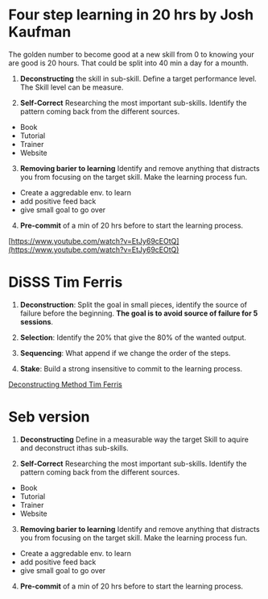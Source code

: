 # Four step learning in 20 hrs by Josh Kaufman

The golden number to become good at a new skill from 0 to knowing your are good is 20 hours. That could be split into 40 min a day for a mounth.

1. **Deconstructing** the skill in sub-skill. Define a target performance level. The Skill level can be measure.

2. **Self-Correct** Researching the most important sub-skills. Identify the pattern coming back from the different sources.
  - Book
  - Tutorial
  - Trainer
  - Website

3. **Removing barier to learning** Identify and remove anything that distracts you from focusing on the target skill. Make the learning process fun.
  - Create a aggredable env. to learn
  - add positive feed back
  - give small goal to go over

4. **Pre-commit** of a min of 20 hrs before to start the learning process.


[https://www.youtube.com/watch?v=EtJy69cEOtQ](https://www.youtube.com/watch?v=EtJy69cEOtQ)

# DiSSS Tim Ferris

1. **Deconstruction**: Split the goal in small pieces, identify the source of failure before the beginning. **The goal is to avoid source of failure for 5 sessions**.

2. **Selection**: Identify the 20% that give the 80% of the wanted output.

3. **Sequencing**: What append if we change the order of the steps.

4. **Stake**: Build a strong insensitive to commit to the learning process.

[Deconstructing Method Tim Ferris](https://www.youtube.com/watch?v=DSq9uGs_z0E)

# Seb version

1. **Deconstructing** Define in a measurable way the target Skill to aquire and deconstruct ithas sub-skills.

2. **Self-Correct** Researching the most important sub-skills. Identify the pattern coming back from the different sources.
  - Book
  - Tutorial
  - Trainer
  - Website

3. **Removing barier to learning** Identify and remove anything that distracts you from focusing on the target skill. Make the learning process fun.
  - Create a aggredable env. to learn
  - add positive feed back
  - give small goal to go over

4. **Pre-commit** of a min of 20 hrs before to start the learning process.